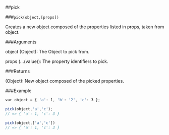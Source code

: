 ##pick

###`pick(object,[props])`

Creates a new object composed of the properties listed in props, taken from object.

###Arguments

object (Object): The Object to pick from.

props (...(value)): The property identifiers to pick.

###Returns

(Object): New object composed of the picked properties.

###Example

```javascript
var object = { 'a': 1, 'b': '2', 'c': 3 };

pick(object,'a','c');
// => { 'a': 1, 'c': 3 }

pick(object,['a','c'])
// => { 'a': 1, 'c': 3 }
```
